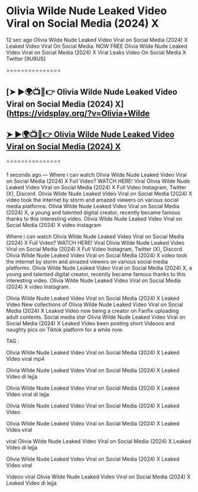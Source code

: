 ﻿# Olivia Wilde Nude Leaked Video Viral on Social Media (2024) X



12 sec ago Olivia Wilde Nude Leaked Video Viral on Social Media (2024) X Leaked Video Viral On Social Media. NOW FREE Olivia Wilde Nude Leaked Video Viral on Social Media (2024) X Viral Leaks Video On Social Media X Twitter [9U9US]

⭐⭐⭐⭐⭐⭐⭐⭐⭐⭐⭐⭐⭐⭐⭐

## [➤ ►🌍📺📱👉 Olivia Wilde Nude Leaked Video Viral on Social Media (2024) X](https://vidsplay.org/?v=Olivia+Wilde

## [➤ ►🌍📺📱👉 Olivia Wilde Nude Leaked Video Viral on Social Media (2024) X](https://vidsplay.org/?v=Olivia+Wilde)


⭐⭐⭐⭐⭐⭐⭐⭐⭐⭐⭐⭐⭐⭐⭐



1 seconds ago — Where i can watch Olivia Wilde Nude Leaked Video Viral on Social Media (2024) X Full Video? WATCH HERE! Viral Olivia Wilde Nude Leaked Video Viral on Social Media (2024) X Full Video Instagram, Twitter (X), Discord. Olivia Wilde Nude Leaked Video Viral on Social Media (2024) X video took the internet by storm and amazed viewers on various social media platforms. Olivia Wilde Nude Leaked Video Viral on Social Media (2024) X, a young and talented digital creator, recently became famous thanks to this interesting video. Olivia Wilde Nude Leaked Video Viral on Social Media (2024) X video instagram

Where i can watch Olivia Wilde Nude Leaked Video Viral on Social Media (2024) X Full Video? WATCH HERE! Viral Olivia Wilde Nude Leaked Video Viral on Social Media (2024) X Full Video Instagram, Twitter (X), Discord. Olivia Wilde Nude Leaked Video Viral on Social Media (2024) X video took the internet by storm and amazed viewers on various social media platforms. Olivia Wilde Nude Leaked Video Viral on Social Media (2024) X, a young and talented digital creator, recently became famous thanks to this interesting video. Olivia Wilde Nude Leaked Video Viral on Social Media (2024) X video Instagram.

Olivia Wilde Nude Leaked Video Viral on Social Media (2024) X Leaked Video New collections of Olivia Wilde Nude Leaked Video Viral on Social Media (2024) X Leaked Video now being a creator on Fanfix uploading adult contents. Social media star Olivia Wilde Nude Leaked Video Viral on Social Media (2024) X Leaked Video been posting short Videoos and naughty pics on Tiktok platform for a while now.

TAG :

 

Olivia Wilde Nude Leaked Video Viral on Social Media (2024) X Leaked Video viral mp4

 

Olivia Wilde Nude Leaked Video Viral on Social Media (2024) X Leaked Video di lejja

 

Olivia Wilde Nude Leaked Video Viral on Social Media (2024) X Leaked Video viral di lejja

 

Olivia Wilde Nude Leaked Video Viral on Social Media (2024) X Leaked Video

 

Olivia Wilde Nude Leaked Video Viral on Social Media (2024) X Leaked Video viral

 

viral Olivia Wilde Nude Leaked Video Viral on Social Media (2024) X Leaked Video di lejja

 

Olivia Wilde Nude Leaked Video Viral on Social Media (2024) X Leaked Video viral

 

Videoo viral Olivia Wilde Nude Leaked Video Viral on Social Media (2024) X Leaked Video di lejja